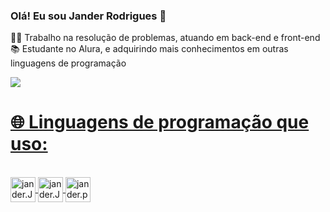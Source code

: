 ### Olá! Eu sou Jander Rodrigues 👋

👩‍💻 Trabalho na resolução de problemas, atuando em back-end e front-end
📚 Estudante no Alura, e adquirindo mais conhecimentos em outras linguagens de programação
<div>
<a href = "https://github.com/janderrodrigues">
<img heigth = "180em" src = "https://github-readme-stats.vercel.app/api?username=janderrodrigues&show_icons=true&theme=dark"
</div>
<h1>🌐 Linguagens de programação que uso:</h1>
<div style "display; inline_block
"><br>
 <img align="center" alt="jander.JS heigth="30" width="40" src="https://cdn.jsdelivr.net/gh/devicons/devicon/icons/javascript/javascript-original.svg" />        
 <img align="center" alt="jander.Java heigth="30" width="40" src="https://cdn.jsdelivr.net/gh/devicons/devicon/icons/java/java-original.svg" />
 <img align="center" alt="jander.phyton heigth="30" width="40" src="https://cdn.jsdelivr.net/gh/devicons/devicon/icons/python/python-original.svg" />                      </div>
